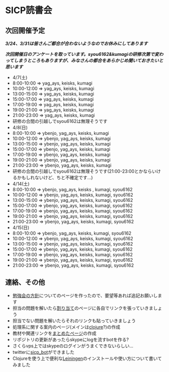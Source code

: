 #  SICP読書会

## 次回開催予定
***3/24、3/31は皆さんご都合が合わないようなのでお休みにしてあります***

***次回開催日のアンケートを取っています。syou6162&kumagiの研修次第で変わってしまうところもありますが、みなさんの都合をあらかじめ聞いておきたいと思います***

- 4/7(土)
 - 8:00-10:00 => yag_ays, keisks, kumagi
 - 10:00-12:00 => yag_ays, keisks, kumagi
 - 13:00-15:00 => yag_ays, keisks, kumagi
 - 15:00-17:00 => yag_ays, keisks, kumagi
 - 17:00-19:00 => yag_ays, keisks, kumagi
 - 19:00-21:00 => yag_ays, keisks, kumagi
 - 21:00-23:00 => yag_ays, keisks, kumagi
 - 研修の合間の引越しでsyou6162は無理そうです
- 4/8(日)
 - 8:00-10:00 => ybenjo, yag_ays, keisks, kumagi
 - 10:00-12:00 => ybenjo, yag_ays, keisks, kumagi
 - 13:00-15:00 => ybenjo, yag_ays, keisks, kumagi
 - 15:00-17:00 => ybenjo, yag_ays, keisks, kumagi
 - 17:00-19:00 => ybenjo, yag_ays, keisks, kumagi
 - 19:00-21:00 => ybenjo, yag_ays, keisks, kumagi
 - 21:00-23:00 => ybenjo, yag_ays, keisks, kumagi
 - 研修の合間の引越しでsyou6162は無理そうです(21:00-23:00とかならいけるかもしれないけど、ちと不確定です...)
- 4/14(土)
 - 8:00-10:00 => ybenjo, yag_ays, keisks , kumagi, syou6162
 - 10:00-12:00 => ybenjo, yag_ays, keisks, kumagi, syou6162
 - 13:00-15:00 => ybenjo, yag_ays, keisks, kumagi, syou6162
 - 15:00-17:00 => ybenjo, yag_ays, keisks, kumagi, syou6162
 - 17:00-19:00 => ybenjo, yag_ays, keisks, kumagi, syou6162
 - 19:00-21:00 => ybenjo, yag_ays, keisks, kumagi, syou6162
 - 21:00-23:00 => ybenjo, yag_ays, keisks, kumagi, syou6162
- 4/15(日)
 - 8:00-10:00 => ybenjo, yag_ays, keisks, kumagi, syou6162
 - 10:00-12:00 => ybenjo, yag_ays, keisks, kumagi, syou6162
 - 13:00-15:00 => ybenjo, yag_ays, keisks, kumagi, syou6162
 - 15:00-17:00 => ybenjo, yag_ays, keisks, kumagi, syou6162
 - 17:00-19:00 => ybenjo, yag_ays, keisks, kumagi, syou6162
 - 19:00-21:00 => ybenjo, yag_ays, keisks, kumagi, syou6162
 - 21:00-23:00 => ybenjo, yag_ays, keisks, kumagi, syou6162

<!-- * [次回用のwikiページ](https://github.com/sicp/ikoma-sicp/wiki/20120318) -->

## 連絡、その他
* [勉強会の方針](https://github.com/sicp/ikoma-sicp/wiki/方針)についてのページを作ったので、要望等あれば追記お願いします
* 担当の問題を解いたら[割り当て](https://github.com/sicp/ikoma-sicp/wiki/Assignments)のページに各自でリンクを張っていきましょう
 * 担当でない問題を解いたらそれのリンクも貼っていきましょう
* 処理系に関する案内のページ(メインは[clojure](https://github.com/sicp/ikoma-sicp/wiki/Clojure)?)の作成
* 教材や関連リンクを[まとめたページ](https://github.com/sicp/ikoma-sicp/wiki/SICP)の作成
* リポジトリの更新があったらskypeにlogを流すbotを作る?
 * さくらvps上ではskypeのログインがうまくできないらしい...
 * twitterに[sicp_bot](http://twitter.com/sicp_bot)ができました
* Clojureを使う上で便利な[Leiningen](https://github.com/sicp/ikoma-sicp/wiki/Leiningen)のインストールや使い方について書いてみました
